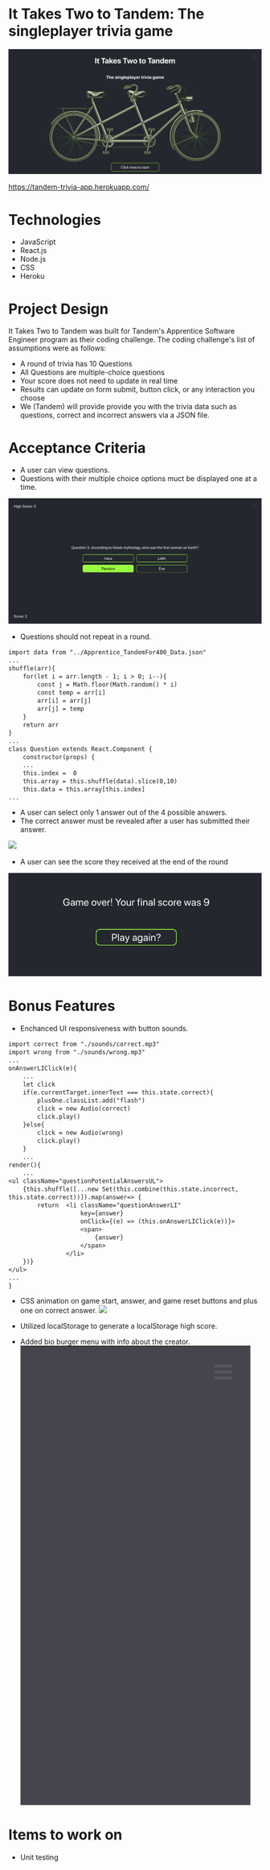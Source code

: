 # It Takes Two to Tandem: The singleplayer trivia game

![SplashPage](splashss.png)

https://tandem-trivia-app.herokuapp.com/ 

# Technologies
- JavaScript
- React.js
- Node.js
- CSS
- Heroku

# Project Design

It Takes Two to Tandem was built for Tandem's Apprentice Software Engineer program as their coding challenge. The coding challenge's list of assumptions were as follows:

- A round of trivia has 10 Questions
- All Questions are multiple-choice questions
- Your score does not need to update in real time
- Results can update on form submit, button click, or any interaction you choose
- We (Tandem) will provide provide you with the trivia data such as questions, correct and incorrect answers via a JSON file.

# Acceptance Criteria

- A user can view questions.
- Questions with their multiple choice options muct be displayed one at a time.

![GameScreen](./gamess.png)

- Questions should not repeat in a round.
```
import data from "../Apprentice_TandemFor400_Data.json"
...
shuffle(arr){
    for(let i = arr.length - 1; i > 0; i--){
        const j = Math.floor(Math.random() * i)
        const temp = arr[i]
        arr[i] = arr[j]
        arr[j] = temp
    }
    return arr
}
...
class Question extends React.Component {
    constructor(props) {
    ...
    this.index =  0
    this.array = this.shuffle(data).slice(0,10)
    this.data = this.array[this.index]
...
```
- A user can select only 1 answer out of the 4 possible answers.
- The correct answer must be revealed after a user has submitted their answer.

![](questionandanswers.gif)

- A user can see the score they received at the end of the round

![Score](./score.png)

# Bonus Features
- Enchanced UI responsiveness with button sounds.
```
import correct from "./sounds/correct.mp3"
import wrong from "./sounds/wrong.mp3"
...
onAnswerLIClick(e){
    ...
    let click
    if(e.currentTarget.innerText === this.state.correct){
        plusOne.classList.add("flash")
        click = new Audio(correct)
        click.play()
    }else{
        click = new Audio(wrong)
        click.play()
    }
    ...
render(){
    ...
<ul className="questionPotentialAnswersUL">
    {this.shuffle([...new Set(this.combine(this.state.incorrect, this.state.correct))]).map(answer=> {
        return  <li className="questionAnswerLI"
                    key={answer}
                    onClick={(e) => (this.onAnswerLIClick(e))}>
                    <span>
                        {answer}
                    </span>
                </li>
    })}
</ul>
...
}
```
- CSS animation on game start, answer, and game reset buttons and plus one on correct answer.
![](./bonusfeatures.gif)

- Utilized localStorage to generate a localStorage high score.
- Added bio burger menu with info about the creator.
![](./bio.gif)

# Items to work on
- Unit testing

